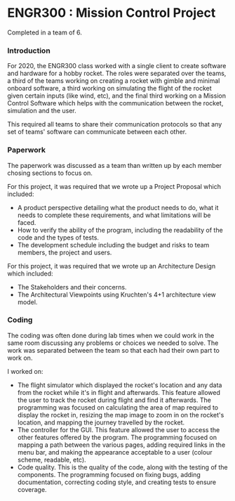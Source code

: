 # ENGR300 : Mission Control Project

Completed in a team of 6.

### Introduction

For 2020, the ENGR300 class worked with a single client to create software and hardware for a hobby rocket. The roles were separated over the teams, a third of the teams working on creating a rocket with gimble and minimal onboard software, a third working on simulating the flight of the rocket given certain inputs (like wind, etc), and the final third working on a Mission Control Software which helps with the communication between the rocket, simulation and the user. 

This required all teams to share their communication protocols so that any set of teams' software can communicate between each other. 

### Paperwork

The paperwork was discussed as a team than written up by each member chosing sections to focus on. 

For this project, it was required that we wrote up a Project Proposal which included:
- A product perspective detailing what the product needs to do, what it needs to complete these requirements, and what limitations will be faced.
- How to verify the ability of the program, including the readability of the code and the types of tests.
- The development schedule including the budget and risks to team members, the project and users. 

For this project, it was required that we wrote up an Architecture Design which included:
- The Stakeholders and their concerns.
- The Architectural Viewpoints using Kruchten's 4+1 architecture view model.

### Coding

The coding was often done during lab times when we could work in the same room discussing any problems or choices we needed to solve. The work was separated between the team so that each had their own part to work on.

I worked on:
- The flight simulator which displayed the rocket's location and any data from the rocket while it's in flight and afterwards. This feature allowed the user to track the rocket during flight and find it afterwards. The programming was focused on calculating the area of map required to display the rocket in, resizing the map image to zoom in on the rocket's location, and mapping the journey travelled by the rocket. 
- The controller for the GUI. This feature allowed the user to access the other features offered by the program. The programming focused on mapping a path between the various pages, adding required links in the menu bar, and making the appearance acceptable to a user (colour scheme, readable, etc).
- Code quality. This is the quality of the code, along with the testing of the components. The programming focused on fixing bugs, adding documentation, correcting coding style, and creating tests to ensure coverage. 
